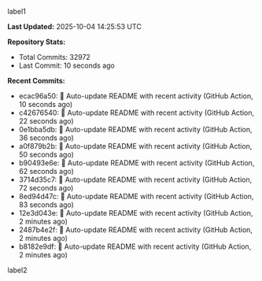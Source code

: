 
label1 
<!-- ACTIVITY_START -->
**Last Updated:** 2025-10-04 14:25:53 UTC

**Repository Stats:**
- Total Commits: 32972
- Last Commit: 10 seconds ago

**Recent Commits:**
- ecac96a50: 🤖 Auto-update README with recent activity (GitHub Action, 10 seconds ago)
- c42676540: 🤖 Auto-update README with recent activity (GitHub Action, 22 seconds ago)
- 0e1bba5db: 🤖 Auto-update README with recent activity (GitHub Action, 36 seconds ago)
- a0f879b2b: 🤖 Auto-update README with recent activity (GitHub Action, 50 seconds ago)
- b90493e6e: 🤖 Auto-update README with recent activity (GitHub Action, 62 seconds ago)
- 3714d35c7: 🤖 Auto-update README with recent activity (GitHub Action, 72 seconds ago)
- 8ed94d47c: 🤖 Auto-update README with recent activity (GitHub Action, 83 seconds ago)
- 12e3d043e: 🤖 Auto-update README with recent activity (GitHub Action, 2 minutes ago)
- 2487b4e2f: 🤖 Auto-update README with recent activity (GitHub Action, 2 minutes ago)
- b8182e9df: 🤖 Auto-update README with recent activity (GitHub Action, 2 minutes ago)
<!-- ACTIVITY_END -->

label2
